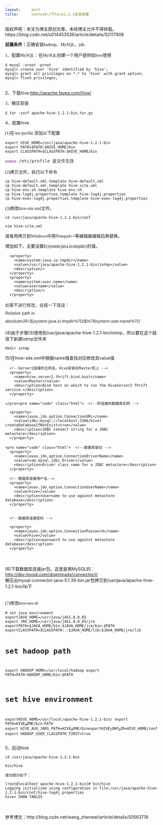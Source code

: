 ```yaml
---
layout:     post
title:      centos6\7下hive1.2.1安装部署
---
```

<div id="article_content" class="article_content clearfix csdn-tracking-statistics" data-pid="blog" data-mod="popu_307" data-dsm="post">
								<div class="article-copyright">
					版权声明：本文为博主原创文章，未经博主允许不得转载。					https://blog.csdn.net/u014453536/article/details/52117908				</div>
								            <link rel="stylesheet" href="https://csdnimg.cn/release/phoenix/template/css/ck_htmledit_views-f76675cdea.css">
						<div class="htmledit_views" id="content_views">
                
<p><span style="font-family:'微软雅黑';font-size:14px;line-height:21px;"><strong>前置条件：</strong>正确安装hadoop、MySQL、jdk.</span></p>
<p><span style="line-height:21px;font-size:14px;font-family:'微软雅黑';">1、配置MySQL：在MySQL创建一个用户提供给hive使用</span></p>
<p><span style="font-family:'微软雅黑';font-size:14px;line-height:21px;"></span></p>
<pre><code class="language-html">$ mysql -uroot -proot
mysql&gt; create user 'hive' identified by 'hive';
mysql&gt; grant all privileges on *.* to 'hive' with grant option;
mysql&gt; flush privileges;</code></pre><br>
2、下载hive:<a href="http://apache.fayea.com/hive/" rel="nofollow">http://apache.fayea.com/hive/</a> 
<p></p>
<p><span style="font-family:'微软雅黑';font-size:14px;line-height:21px;">3、解压安装</span></p>
<p><span style="font-family:'微软雅黑';font-size:14px;line-height:21px;"></span></p>
<pre><code class="language-html">$ tar -zxvf apache-hive-1.2.1-bin.tar.gz</code></pre>4、配置hive
<p></p>
<p><span style="font-family:'微软雅黑';font-size:14px;line-height:21px;">(1)在/etc/profile 添加以下配置</span></p>
<p><span style="font-size:14px;line-height:21px;"></span></p>
<pre><code class="language-html">export HIVE_HOME=/usr/java/apache-hive-1.2.1-bin
export PATH=$PATH:$HIVE_HOME/bin
export CLASSPATH=$CLASSPATH:$HIVE_HOME/bin</code></pre>
<p></p>
<p><span style="font-size:14px;line-height:21px;"><span style="font-size:14px;line-height:20.3px;"><span style="font-family:'Microsoft YaHei';color:#660066;">source</span></span><span style="font-family:'Source Code Pro', monospace;color:rgb(51,51,51);font-size:14px;line-height:20.3px;">
 /etc/profile 是文件生效</span><br></span></p>
<span style="font-family:'微软雅黑';">(2)拷贝文件，执行以下命令</span><pre><code class="language-html">cp hive-default.xml.template hive-default.xml
cp hive-default.xml.template hive-site.xml
cp hive-env.sh.template hive-env.sh
cp hive-log4j.properties.template hive-log4j.properties
cp hive-exec-log4j.properties.template hive-exec-log4j.properties</code></pre><span style="font-family:'微软雅黑';">(3)修改hive-site.xml文件。</span><pre><code class="language-html">cd /usr/java/apache-hive-1.2.1-bin/conf</code></pre><pre><code class="language-html">vim hive-site.xml</code></pre><span style="font-family:'微软雅黑';">或者用拷贝到Windows中用Notepad++等编辑器编辑后再替换。</span>
<p><span style="font-family:'微软雅黑';font-size:14px;line-height:21px;">增加如下，主要设置${</span><span style="font-size:14px;line-height:21px;font-family:'微软雅黑';background-color:rgb(240,240,240);">system:java.io.tmpdir</span><span style="font-family:'微软雅黑';font-size:14px;line-height:21px;">}的值。</span></p>
<p><span style="font-family:'微软雅黑';font-size:14px;line-height:21px;"></span></p>
<pre><code class="language-html">  &lt;property&gt;
    &lt;name&gt;system:java.io.tmpdir&lt;/name&gt;
    &lt;value&gt;/usr/java/apache-hive-1.2.1-bin/iotmp&lt;/value&gt;
    &lt;description/&gt;
  &lt;/property&gt;
  &lt;property&gt;
    &lt;name&gt;system:user.name&lt;/name&gt;
    &lt;value&gt;username&lt;/value&gt;
    &lt;description/&gt;
  &lt;/property&gt;</code></pre>
<p></p>
<p style="color:rgb(51,51,51);font-family:Arial;font-size:14px;line-height:26px;">
如果不进行修改，会报一下错误：<br>
Relative path in absoluteURI:${system:java.io.tmpdir%7D/$%7Bsystem:user.name%7D<br></p>
(4)由于步骤(3)使用到/usr/java/apache-hive-1.2.1-bin/iotmp，所以要在这个路径下新建iotmp文件夹<pre><code class="language-html">mkdir iotmp</code></pre>(5)在hive-site.xml中根据name值查找对应修改其value值<pre><code class="language-html">  &lt;!--Server2连接的主机名，Hive安装在Master机上 --&gt;
  &lt;property&gt;
    &lt;name&gt;hive.server2.thrift.bind.host&lt;/name&gt;
    &lt;value&gt;Master&lt;/value&gt;
    &lt;description&gt;Bind host on which to run the HiveServer2 Thrift service.&lt;/description&gt;
  &lt;/property&gt;</code></pre><pre><code class="language-html">&lt;/pre&gt;&lt;pre name="code" class="html"&gt;  &lt;!--所连接的数据库实例 --&gt;</code></pre><pre><code class="language-html">  &lt;property&gt;
    &lt;name&gt;javax.jdo.option.ConnectionURL&lt;/name&gt;
    &lt;value&gt;jdbc:mysql://localhost:3306/hive?createDatabaseIfNotExist=true&lt;/value&gt;
    &lt;description&gt;JDBC connect string for a JDBC metastore&lt;/description&gt;
  &lt;/property&gt;
</code></pre><pre><code class="language-html">&lt;pre name="code" class="html"&gt;  &lt;!--数据库驱动 --&gt;
  &lt;property&gt;
    &lt;name&gt;javax.jdo.option.ConnectionDriverName&lt;/name&gt;
    &lt;value&gt;com.mysql.jdbc.Driver&lt;/value&gt;
    &lt;description&gt;Driver class name for a JDBC metastore&lt;/description&gt;
  &lt;/property&gt;</code></pre><pre><code class="language-html">  &lt;!--数据库连接用户名--&gt;
  &lt;property&gt;
    &lt;name&gt;javax.jdo.option.ConnectionUserName&lt;/name&gt;
    &lt;value&gt;hive&lt;/value&gt;
    &lt;description&gt;Username to use against metastore database&lt;/description&gt;
  &lt;/property&gt;</code></pre>
<pre></pre>
<pre><code class="language-html">  &lt;!--数据库连接密码 --&gt;</code></pre><pre><code class="language-html">  &lt;property&gt;
    &lt;name&gt;javax.jdo.option.ConnectionPassword&lt;/name&gt;
    &lt;value&gt;hive&lt;/value&gt;
    &lt;description&gt;password to use against metastore database&lt;/description&gt;
  &lt;/property&gt;
</code></pre>
<p><span style="font-family:'微软雅黑';font-size:14px;line-height:21px;"><br></span></p>
(6)下载数据库连接jar包，这里是用MySQL的：<a href="http://dev.mysql.com/downloads/connector/j/" rel="nofollow">http://dev.mysql.com/downloads/connector/j/</a><br>
解压出mysql-connector-java-5.1.39-bin.jar包拷贝到/usr/java/apache-hive-1.2.1-bin/lib下
<p><span style="font-family:'微软雅黑';font-size:14px;line-height:21px;"><br>
(7)修改hive-env.sh</span></p>
<pre><code class="language-html"># set java environment
exportJAVA_HOME=/usr/java/jdk1.8.0_65
export JRE_HOME=/usr/java/jdk1.8.0_65/jre
exportPATH=$JAVA_HOME/bin:$JAVA_HOME/jre/bin:$PATH
exportCLASSPATH=$CLASSPATH:.:$JAVA_HOME/lib:$JAVA_HOME/jre/lib

# set hadoop path
export HADOOP_HOME=/usr/local/hadoop
export PATH=$PATH:$HADOOP_HOME/bin:$PATH
 
# set hive environment
exportHIVE_HOME=/usr/local/apache-hive-1.2.1-bin/
export PATH=$HIVE_HOME/bin:$PATH
export HIVE_AUX_JARS_PATH=$HIVE_HOME/bin
export HIVE_CONF_DIR=$HIVE_HOME/conf
export HADOOP_USER_CLASSPATH_FIRST=true</code></pre>5、启动hive
<p></p>
<p><span style="font-family:'微软雅黑';font-size:14px;line-height:21px;"></span></p>
<pre><code class="language-html">cd /usr/java/apache-hive-1.2.1-bin</code></pre><pre><code class="language-html">bin/hive</code></pre><pre><code class="language-html">成功提示如下：</code></pre><pre><code class="language-html">[root@localhost apache-hive-1.2.1-bin]# bin/hive
Logging initialized using configuration in file:/usr/java/apache-hive-1.2.1-bin/conf/hive-log4j.properties
hive&gt; SHOW TABLES
</code></pre><br><br>
参考博文：http://blog.csdn.net/wang_zhenwei/article/details/50563718<br><br><br><br><br><p></p>
<p><span style="font-family:'微软雅黑';font-size:14px;line-height:21px;"><br><br></span></p>
            </div>
                </div>